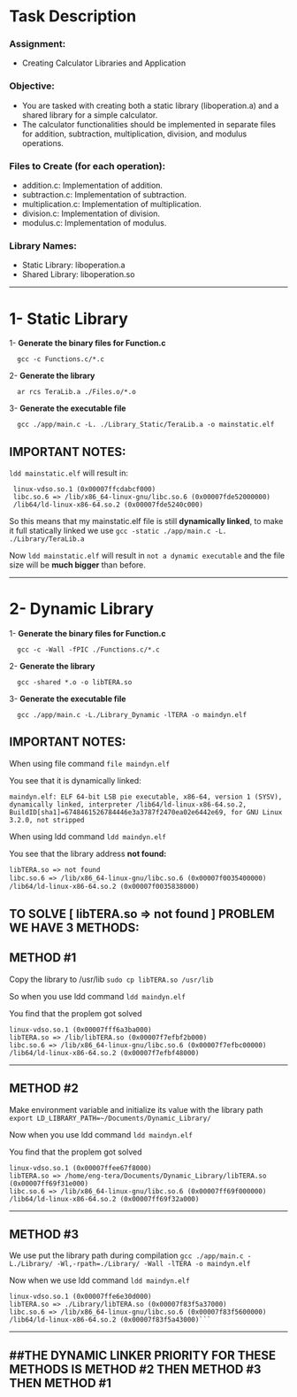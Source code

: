# Task Description

### Assignment: 
- Creating Calculator Libraries and Application

### Objective: 
- You are tasked with creating both a static library (liboperation.a) and a shared library for a simple calculator.
- The calculator functionalities should be implemented in separate files for addition, subtraction, multiplication, division, and modulus operations.
	
### Files to Create (for each operation):
- addition.c: Implementation of addition.
- subtraction.c: Implementation of subtraction.
- multiplication.c: Implementation of multiplication.
- division.c: Implementation of division.
- modulus.c: Implementation of modulus.
### Library Names:
- Static Library: liboperation.a
- Shared Library: liboperation.so

---

# 1- Static Library

1- **Generate the binary files for Function.c**

	  gcc -c Functions.c/*.c

2- **Generate the library**

	  ar rcs TeraLib.a ./Files.o/*.o
	
3- **Generate the executable file**

	  gcc ./app/main.c -L. ./Library_Static/TeraLib.a -o mainstatic.elf
	  

## IMPORTANT NOTES:

 ```ldd mainstatic.elf``` will result in:

> 
```
 linux-vdso.so.1 (0x00007ffcdabcf000)
 libc.so.6 => /lib/x86_64-linux-gnu/libc.so.6 (0x00007fde52000000)
 /lib64/ld-linux-x86-64.so.2 (0x00007fde5240c000)
```

So this means that my mainstatic.elf file is still **dynamically linked**, to make it full statically linked we use ```gcc -static ./app/main.c -L. ./Library/TeraLib.a ```

Now ```ldd mainstatic.elf``` will result in ```not a dynamic executable``` and the file size will be **much bigger** than before.

---

# 2- Dynamic Library

1- **Generate the binary files for Function.c**

	  gcc -c -Wall -fPIC ./Functions.c/*.c

2- **Generate the library**	

	  gcc -shared *.o -o libTERA.so

3- **Generate the executable file**

	  gcc ./app/main.c -L./Library_Dynamic -lTERA -o maindyn.elf


## IMPORTANT NOTES:

When using file command ```file maindyn.elf``` 

You see that it is dynamically linked:

```
maindyn.elf: ELF 64-bit LSB pie executable, x86-64, version 1 (SYSV), dynamically linked, interpreter /lib64/ld-linux-x86-64.so.2, BuildID[sha1]=6748461526784446e3a3787f2470ea02e6442e69, for GNU Linux 3.2.0, not stripped
```

When using ldd command ```ldd maindyn.elf```

You see that the library address **not found:**
 
```linux-vdso.so.1 (0x00007fff30f8f000)
libTERA.so => not found
libc.so.6 => /lib/x86_64-linux-gnu/libc.so.6 (0x00007f0035400000)
/lib64/ld-linux-x86-64.so.2 (0x00007f0035838000)
```

## TO SOLVE [ libTERA.so => not found ] PROBLEM WE HAVE 3 METHODS:


## METHOD #1

Copy the library to /usr/lib ```sudo cp libTERA.so /usr/lib```
 
So when you use ldd command ```ldd maindyn.elf```
 
You find that the proplem got solved
       
```
linux-vdso.so.1 (0x00007fff6a3ba000)
libTERA.so => /lib/libTERA.so (0x00007f7efbf2b000)
libc.so.6 => /lib/x86_64-linux-gnu/libc.so.6 (0x00007f7efbc00000)
/lib64/ld-linux-x86-64.so.2 (0x00007f7efbf48000)
```

---

## METHOD #2

Make environment variable and initialize its value with the library path ```export LD_LIBRARY_PATH=~/Documents/Dynamic_Library/```

Now when you use ldd command ```ldd maindyn.elf``` 

You find that the proplem got solved

```
linux-vdso.so.1 (0x00007ffee67f8000)
libTERA.so => /home/eng-tera/Documents/Dynamic_Library/libTERA.so (0x00007ff69f31e000)
libc.so.6 => /lib/x86_64-linux-gnu/libc.so.6 (0x00007ff69f000000)
/lib64/ld-linux-x86-64.so.2 (0x00007ff69f32a000)
```
       
---
       
## METHOD #3

We use put the library path during compilation ```gcc ./app/main.c -L./Library/ -Wl,-rpath=./Library/ -Wall -lTERA -o maindyn.elf```

Now when we use ldd command ```ldd maindyn.elf``` 
			       

```		       
linux-vdso.so.1 (0x00007ffe6e30d000)
libTERA.so => ./Library/libTERA.so (0x00007f83f5a37000)
libc.so.6 => /lib/x86_64-linux-gnu/libc.so.6 (0x00007f83f5600000)
/lib64/ld-linux-x86-64.so.2 (0x00007f83f5a43000)```
```

---

## ##THE DYNAMIC LINKER PRIORITY FOR THESE METHODS IS METHOD #2 THEN METHOD #3 THEN METHOD #1

